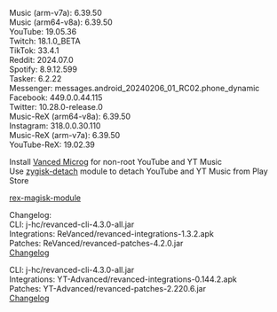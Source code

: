 Music (arm-v7a): 6.39.50  
Music (arm64-v8a): 6.39.50  
YouTube: 19.05.36  
Twitch: 18.1.0_BETA  
TikTok: 33.4.1  
Reddit: 2024.07.0  
Spotify: 8.9.12.599  
Tasker: 6.2.22  
Messenger: messages.android_20240206_01_RC02.phone_dynamic  
Facebook: 449.0.0.44.115  
Twitter: 10.28.0-release.0  
Music-ReX (arm64-v8a): 6.39.50  
Instagram: 318.0.0.30.110  
Music-ReX (arm-v7a): 6.39.50  
YouTube-ReX: 19.02.39  

Install [Vanced Microg](https://github.com/TeamVanced/VancedMicroG/releases) for non-root YouTube and YT Music  
Use [zygisk-detach](https://github.com/j-hc/zygisk-detach) module to detach YouTube and YT Music from Play Store  

[rex-magisk-module](https://github.com/LemonyOwO/rex-magisk-module)  

Changelog:  
CLI: j-hc/revanced-cli-4.3.0-all.jar  
Integrations: ReVanced/revanced-integrations-1.3.2.apk  
Patches: ReVanced/revanced-patches-4.2.0.jar  
[Changelog](https://github.com/ReVanced/revanced-patches/releases/tag/v4.2.0)

CLI: j-hc/revanced-cli-4.3.0-all.jar  
Integrations: YT-Advanced/revanced-integrations-0.144.2.apk  
Patches: YT-Advanced/revanced-patches-2.220.6.jar  
[Changelog](https://github.com/YT-Advanced/ReX-patches/releases/tag/v2.220.6)  
